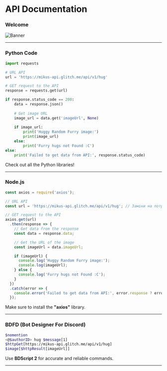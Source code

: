 # API Documentation

### Welcome

![Banner](https://cdn.discordapp.com/attachments/1295047950497742938/1304053244632240148/meta-og-doc-template.jpg?ex=672dfdb9&is=672cac39&hm=38e9475338619c010c36045b21f4072e6b49744d4f4b456f1ff1669a004dd9b5&)

---

### Python Code

```python
import requests

# URL API
url = 'https://mikus-api.glitch.me/api/v1/hug'

# GET request to the API
response = requests.get(url)

if response.status_code == 200:
    data = response.json()
    
    # Get image URL
    image_url = data.get('imageUrl', None)
    
    if image_url:
        print('Huggy Random Furry image:')
        print(image_url)
    else:
        print('Furry hugs not Found :C')
else:
    print('Failed to get data from API:', response.status_code)
```

Check out all the Python libraries!

---

### Node.js

```javascript
const axios = require('axios');

// URL API
const url = 'https://mikus-api.glitch.me/api/v1/hug'; // Заміни на потрібний URL

// GET request to the API
axios.get(url)
  .then(response => {
    // Get data from the response
    const data = response.data;

    // Get the URL of the image
    const imageUrl = data.imageUrl;

    if (imageUrl) {
      console.log('Huggy Random Furry image:');
      console.log(imageUrl);
    } else {
      console.log('Furry hugs not Found :C');
    }
  })
  .catch(error => {
    console.error('Failed to get data from API:', error.response ? error.response.status : error.message);
  });

```

Make sure to install the **"axios"** library.

---

### BDFD (Bot Designer For Discord)

```bash
$nomention
<@$authorID> hug $message[1]
$httpGet[https://mikus-api.glitch.me/api/v1/hug]
$image[$httpResult[imageUrl]]
```

Use **BDScript 2** for accurate and reliable commands.

---
